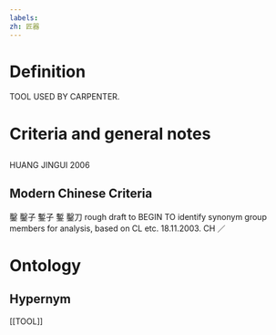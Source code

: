 ```yaml
---
labels: 
zh: 匠器
---
```


# Definition
TOOL USED BY CARPENTER.
# Criteria and general notes
## 
HUANG JINGUI 2006
## Modern Chinese Criteria
鑿
鑿子
鏨子
鏨
鑿刀
rough draft to BEGIN TO identify synonym group members for analysis, based on CL etc. 18.11.2003. CH ／
# Ontology

## Hypernym
[[TOOL]]